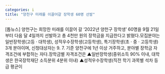 ```yaml
---
categories: i
title: "양천구 미래를 이끌어갈 장학생 60명 선발"
---
```

[톱뉴스] 양천구는 희망찬 미래를 이끌어 갈 ‘2022년 양천구 장학생’ 60명을 9월 21일부터 다음 달 4일까지 선발하고 총 4천만 원의 장학금을 지급한다고 밝혔다.모집분야는 일반장학생(고등 ‧ 대학생), 성적우수장학생(고등학생), 특기장학생(초 ‧ 중 ‧ 고등학생) 3개 분야이며, 신청대상자는 9. 7. 기준 양천구에 1년 이상 거주하고, 분야별 장학금 자격조건에 부합하는 자다.장학금별 자격조건은 ▲일반장학생(중위소득 90% 이내, 대학생은 한국장학재단 소득분위 4분위 이내) ▲성적우수장학생(직전 학기 과목별 석차 등급 평균이